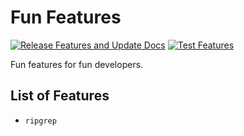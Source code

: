 # Fun Features

[![Release Features and Update Docs](https://github.com/jungaretti/features/actions/workflows/release.yaml/badge.svg)](https://github.com/jungaretti/features/actions/workflows/release.yaml)
[![Test Features](https://github.com/jungaretti/features/actions/workflows/test.yaml/badge.svg)](https://github.com/jungaretti/features/actions/workflows/test.yaml)

Fun features for fun developers.

## List of Features

- `ripgrep`
